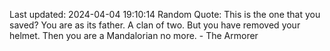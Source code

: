 Last updated: 2024-04-04 19:10:14
Random Quote: This is the one that you saved? You are as its father. A clan of two. But you have removed your helmet. Then you are a Mandalorian no more. - The Armorer